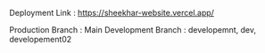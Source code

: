 Deployment Link : https://sheekhar-website.vercel.app/

Production Branch : Main
Development Branch : developemnt, dev, developement02
